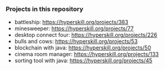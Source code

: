 ### Projects in this repository
- battleship: https://hyperskill.org/projects/383
- minesweeper: https://hyperskill.org/projects/77
- desktop connect four: https://hyperskill.org/projects/226
- bulls and cows: https://hyperskill.org/projects/53
- blockchain with java: https://hyperskill.org/projects/50
- cinema room manager: https://hyperskill.org/projects/133
- sorting tool with java:  https://hyperskill.org/projects/45

